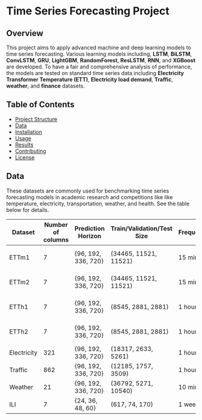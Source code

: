 # Time Series Forecasting Project

## Overview

This project aims to apply advanced machine and deep learning models to time series forecasting. Various learning models including, **LSTM**, **BiLSTM**, **ConvLSTM**, **GRU**, **LightGBM**, **RandomForest**, **ResLSTM**, **RNN**, and **XGBoost** are developed. To have a fair and comprehensive analysis of performance, the models are tested on standard time series data including **Electricity Transformer Temperature (ETT)**, **Electricity load demand**, **Traffic**, **weather**, and **finance** datasets.


## Table of Contents
- [Project Structure](#project-structure)
- [Data](#data)
- [Installation](#installation)
- [Usage](#usage)
- [Results](#results)
- [Contributing](#contributing)
- [License](#license)

## Data
These datasets are commonly used for benchmarking time series forecasting models in academic research and competitions like like temperature, electricity, transportation, weather, and health. See the table below for details.

| Dataset      | Number of columns | Prediction Horizon  | Train/Validation/Test Size | Frequency | Domain       |
|--------------|-------------------|---------------------|----------------------------|-----------|--------------|
| ETTm1        | 7                 | {96, 192, 336, 720} | (34465, 11521, 11521)      | 15 min    | Electricity Transformer Temperature  |
| ETTm2        | 7                 | {96, 192, 336, 720} | (34465, 11521, 11521)      | 15 min    | Electricity Transformer Temperature  |
| ETTh1        | 7                 | {96, 192, 336, 720} | (8545, 2881, 2881)         | 1 hour    | Electricity Transformer Temperature  |
| ETTh2        | 7                 | {96, 192, 336, 720} | (8545, 2881, 2881)         | 1 hour    | Electricity Transformer Temperature  |
| Electricity  | 321               | {96, 192, 336, 720} | (18317, 2633, 5261)        | 1 hour    | Electricity Load Demand  |
| Traffic      | 862               | {96, 192, 336, 720} | (12185, 1757, 3509)        | 1 hour    | Transportation|
| Weather      | 21                | {96, 192, 336, 720} | (36792, 5271, 10540)       | 10 min    | Weather      |
| ILI          | 7                 | {24, 36, 48, 60}    | (617, 74, 170)             | 1 week    | Illness      |

